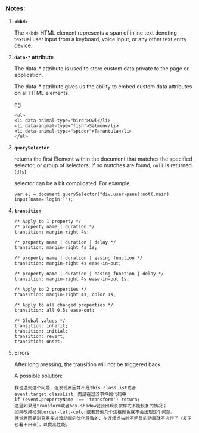 ### Notes:

1. **`<kbd>`**

   The `<kbd>` HTML element represents a span of inline text denoting textual user input from a keyboard, voice input, or any other text entry device.

2. **`data-*` attribute**

    The data-* attribute is used to store custom data private to the page or application.

    The data-* attribute gives us the ability to embed custom data attributes on all HTML elements.

    eg. 
    ```
    <ul>
    <li data-animal-type="bird">Owl</li>
    <li data-animal-type="fish">Salmon</li>
    <li data-animal-type="spider">Tarantula</li>
    </ul>
    ```

3. **`querySelector`** 

    returns the first Element within the document that matches the specified selector, or group of selectors. If no matches are found, `null` is returned. (`dfs`)

    selector can be a bit complicated. For example,
    ```
    var el = document.querySelector("div.user-panel:not(.main) input[name='login']");
    ```

4. **`transition`**

    ```
    /* Apply to 1 property */
    /* property name | duration */
    transition: margin-right 4s;

    /* property name | duration | delay */
    transition: margin-right 4s 1s;

    /* property name | duration | easing function */
    transition: margin-right 4s ease-in-out;

    /* property name | duration | easing function | delay */
    transition: margin-right 4s ease-in-out 1s;

    /* Apply to 2 properties */
    transition: margin-right 4s, color 1s;

    /* Apply to all changed properties */
    transition: all 0.5s ease-out;

    /* Global values */
    transition: inherit;
    transition: initial;
    transition: revert;
    transition: unset;
    ```

5. Errors
   
   After long pressing, the transition will not be triggered back.

   A possible solution:

    ```
    我也遇到这个问题，但发现原因并不是this.classList或者event.target.classList，而是在过滤事件的代码中
    if (event.propertyName !== 'transform') return;
    这里如果是transform或者box-shadow就会出现长按样式不能恢复的情况；
    如果改成检测border-left-color或者其他几个边框颜色就不会出现这个问题。
    感觉原因是浏览器多过渡动画的优化导致的，在连续点击时不明显的动画就不执行了（反正也看不出来），以提高性能。
    ```